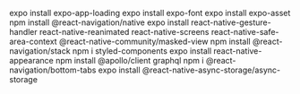 expo install expo-app-loading
expo install expo-font
expo install expo-asset
npm install @react-navigation/native
expo install react-native-gesture-handler react-native-reanimated react-native-screens react-native-safe-area-context @react-native-community/masked-view
npm install @react-navigation/stack
npm i styled-components
expo install react-native-appearance
npm install @apollo/client graphql
npm i @react-navigation/bottom-tabs 
expo install @react-native-async-storage/async-storage